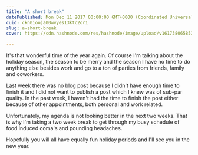 ```yaml
---
title: "A short break"
datePublished: Mon Dec 11 2017 00:00:00 GMT+0000 (Coordinated Universal Time)
cuid: ckn0iooja00wvyes13ktc2or1
slug: a-short-break
cover: https://cdn.hashnode.com/res/hashnode/image/upload/v1617380658536/l9z_vJv-b.jpeg

---
```



It's that wonderful time of the year again. Of course I'm talking about the holiday season, the season to be merry and the season I have no time to do anything else besides work and go to a ton of parties from friends, family and coworkers.

Last week there was no blog post because I didn't have enough time to finish it and I did not want to publish a post which I knew was of sub-par quality. In the past week, I haven't had the time to finish the post either because of other appointments, both personal and work related.

Unfortunately, my agenda is not looking better in the next two weeks. That is why I'm taking a two week break to get through my busy schedule of food induced coma's and pounding headaches.

Hopefully you will all have equally fun holiday periods and I'll see you in the new year.
